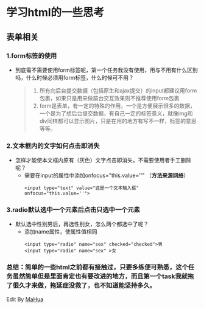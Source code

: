 <html lang="en">
<head>
    <meta charset="UTF-8">
    <title></title>
</head>
<body marginheight="0"><h1>学习html的一些思考</h1>
<h2>表单相关</h2>
<h3>1.form标签的使用</h3>
<ul>
<li>到底需不需要使用form标签呢，第一个任务我没有使用，用与不用有什么区别吗，什么时候必须用form标签，什么时候可不用？ <blockquote>
<ol>
<li>所有向后台提交数据（包括原生和ajax提交）的input都建议用form包裹，如果只是用来做前台交互效果则不推荐使用form包裹  </li>
<li>form是表单，有一定的特殊的作用，一个是方便展示很多的数据，一个是为了想后台提交数据，有自己一定的标签意义，就像img和div同样都可以显示图片，只是在用的地方有写不一样，标签的意思等等。  </li>
</ol>
</blockquote>
</li>
</ul>
<h3>2.文本框内的文字如何点击即消失</h3>
<ul>
<li>怎样才能使本文框内原有（灰色）文字点击即消失，不需要使用者手工删除呢？<ul>
<li>需要在input的属性中添加onfocus="this.value=''" （<strong>方法来源网络</strong>）<pre><code>&lt;input type="text" value="这是一个文本输入框" onfocus="this.value=''"&gt;</code></pre>
</li>
</ul>
</li>
</ul>
<h3>3.radio默认选中一个元素后点击只选中一个元素</h3>
<ul>
<li>默认选中性别男后，再选性别女，怎么两个都选中了呢？<ul>
<li>添加name属性，使属性值相同  <pre><code>&lt;input type="radio" name="sex" checked="checked"&gt;男
&lt;input type="radio" name="sex" &gt;女</code></pre>
</li>
</ul>
</li>
</ul>
<h3>总结：简单的一些html之前都有接触过，只要多练便可熟悉，这个任务虽然简单但是里面肯定也有要改进的地方，而且第一个task我就拖了很久才来做，拖延症没救了，也不知道能坚持多久。</h3>
<p>Edit By <a href="http://mahua.jser.me">MaHua</a></p>
</body></html>
